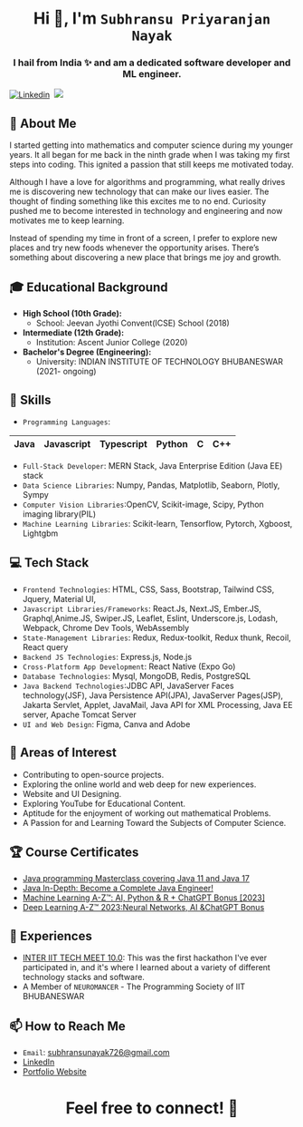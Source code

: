 <h1 align="center">Hi 👋, I'm <code>Subhransu Priyaranjan Nayak</code></h1>
<h3 align="center">I hail from India ✨ and am a dedicated software developer and ML engineer. </h3>


[![Linkedin](https://img.shields.io/badge/LinkedIn-0077B5?style=for-the-badge&logo=linkedin&logoColor=white)](https://www.linkedin.com/in/subhransu-p-nayak/)&nbsp; 
![](https://Visitor-badge.glitch.me/badge?page_id=spidy20.profileviews-badge)


## 🧐 About Me

I started getting into mathematics and computer science during my younger years. It all began for me back in the ninth grade when I was taking my first steps into coding. This ignited a passion that still keeps me motivated today.

Although I have a love for algorithms and programming, what really drives me is discovering new technology that can make our lives easier. The thought of finding something like this excites me to no end. Curiosity pushed me to become interested in technology and engineering and now motivates me to keep learning.

Instead of spending my time in front of a screen, I prefer to explore new places and try new foods whenever the opportunity arises. There’s something about discovering a new place that brings me joy and growth.

## 🎓 Educational Background

- **High School (10th Grade):**
  - School: Jeevan Jyothi Convent(ICSE) School (2018)
- **Intermediate (12th Grade):**
  - Institution: Ascent Junior College (2020)
- **Bachelor's Degree (Engineering):**
  - University: INDIAN INSTITUTE OF TECHNOLOGY BHUBANESWAR (2021- ongoing)

## 🔧 Skills

- `Programming Languages`:
   
 | Java | Javascript | Typescript | Python | C | C++ | 
 | :---: | :---: | :---: | :---: | :---: | :---: | 
  
- `Full-Stack Developer`: MERN Stack, Java Enterprise Edition (Java EE) stack
- `Data Science Libraries`: Numpy, Pandas, Matplotlib, Seaborn, Plotly, Sympy
- `Computer Vision Libraries`:OpenCV, Scikit-image, Scipy, Python imaging library(PIL)
- `Machine Learning Libraries`: Scikit-learn, Tensorflow, Pytorch, Xgboost, Lightgbm


## 💻 Tech Stack

- `Frontend Technologies`: HTML, CSS, Sass, Bootstrap, Tailwind CSS, Jquery, Material UI, 
- `Javascript Libraries/Frameworks`:  React.Js, Next.JS, Ember.JS, Graphql,Anime.JS, Swiper.JS, Leaflet, Eslint, Underscore.js, Lodash, Webpack, Chrome Dev Tools, WebAssembly 
- `State-Management Libraries`: Redux, Redux-toolkit, Redux thunk, Recoil, React query
- `Backend JS Technologies`: Express.js, Node.js
- `Cross-Platform App Development`: React Native (Expo Go)
- `Database Technologies`: Mysql, MongoDB, Redis, PostgreSQL
- `Java Backend Technologies`:JDBC API, JavaServer Faces technology(JSF), Java Persistence API(JPA), JavaServer Pages(JSP), Jakarta Servlet, Applet, JavaMail, Java API for XML Processing, Java EE server, Apache Tomcat Server
- `UI and Web Design`: Figma, Canva and Adobe


## 🌱 Areas of Interest

- Contributing to open-source projects.
- Exploring the online world and web deep for new experiences.
- Website and UI Designing.
- Exploring YouTube for Educational Content.
- Aptitude for the enjoyment of working out mathematical Problems.
- A Passion for and Learning Toward the Subjects of Computer Science.
  

## 🏆 Course Certificates

- [Java programming Masterclass covering Java 11 and Java 17](https://drive.google.com/file/d/16ZFEBtMJHk6Weu8XVW7-L0k7HJD3nUxK/view?usp=sharing)
- [Java In-Depth: Become a Complete Java Engineer!](https://drive.google.com/file/d/12SH5TnUe1in4ykmuMXb3kn4-PGWdgDyG/view?usp=sharing)
- [Machine Learning A-Z™: AI, Python & R + ChatGPT Bonus [2023]](https://drive.google.com/file/d/1c1gn87jBX0uvSe-2GFx0N2j8amCexLo2/view?usp=sharing)
- [Deep Learning A-Z™ 2023:Neural Networks, AI &ChatGPT Bonus](https://drive.google.com/file/d/1PA6PjoYBLVx6uK3UZJ2l3QkueWgY5dM8/view?usp=sharing)

## 💼 Experiences

- [INTER IIT TECH MEET 10.0](https://drive.google.com/file/d/1EaAh0NhMKyq-5XM5L7PDq1qvw-X8HsDI/view?usp=sharing): This was the first hackathon I've ever participated in, and it's where I learned about a variety of different technology stacks and software.
- A Member of `NEUROMANCER` - The Programming Society of IIT BHUBANESWAR 


## 📫 How to Reach Me

- `Email`: subhransunayak726@gmail.com
- [LinkedIn](https://www.linkedin.com/in/subhransu-priyanjan-nayak-4a02a4225/)
- [Portfolio Website](Link)

<h1 align="center">Feel free to connect! 🚀</h1>


<!---
NayakSubhransu/NayakSubhransu is a ✨ special ✨ repository because its `README.md` (this file) appears on your GitHub profile.
You can click the Preview link to take a look at your changes.
--->


